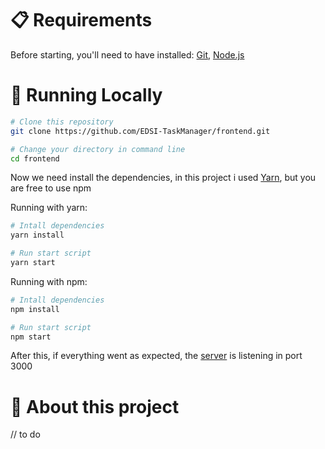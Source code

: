 # 📋 Requirements

Before starting, you'll need to have installed: [Git](https://git-scm.com), [Node.js](https://nodejs.org/en/)

# 🎲 Running Locally

```bash
# Clone this repository
git clone https://github.com/EDSI-TaskManager/frontend.git

# Change your directory in command line
cd frontend
```

Now we need install the dependencies, in this project i used [Yarn](https://yarnpkg.com/), but you are free to use npm

Running with yarn:

```bash
# Intall dependencies
yarn install

# Run start script
yarn start
```

Running with npm:

```bash
# Intall dependencies
npm install

# Run start script
npm start
```

After this, if everything went as expected, the [server](http://localhost:3000) is listening in port 3000

# 📖 About this project

// to do
